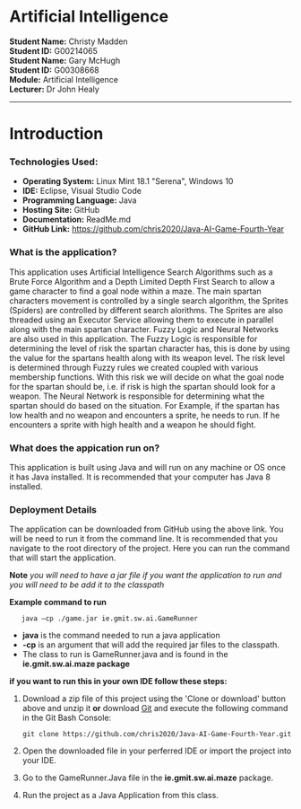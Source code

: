 # Artificial Intelligence

**Student Name:** Christy Madden <br />
**Student ID:** G00214065 <br />
**Student Name:** Gary McHugh <br />
**Student ID:** G00308668 <br />
**Module:** Artificial Intelligence<br />
**Lecturer:** Dr John Healy <br />

___

# Introduction	

### Technologies Used:

+ **Operating System:** Linux Mint 18.1 "Serena", Windows 10
+ **IDE:** Eclipse, Visual Studio Code
+ **Programming Language:** Java
+ **Hosting Site:** GitHub
+ **Documentation:** ReadMe.md
+ **GitHub Link:** https://github.com/chris2020/Java-AI-Game-Fourth-Year

### What is the application?

This application uses Artificial Intelligence Search Algorithms such as a Brute Force Algorithm and a Depth Limited Depth First Search to allow a game character to find a goal node within a maze. The main spartan characters movement is controlled by a single search algorithm, the Sprites (Spiders) are controlled by different search alorithms. The Sprites are also threaded using an Executor Service allowing them to execute in parallel along with the main spartan character. Fuzzy Logic and Neural Networks are also used in this application. The Fuzzy Logic is responsible for determining the level of risk the spartan character has, this is done by using the value for the spartans health along with its weapon level. The risk level is determined through Fuzzy rules we created coupled with various membership functions. With this risk we will decide on what the goal node for the spartan should be, i.e. if risk is high the spartan should look for a weapon. The Neural Network is responsible for determining what the spartan should do based on the situation. For Example, if the spartan has low health and no weapon and encounters a sprite, he needs to run. If he encounters a sprite with high health and a weapon he should fight.

### What does the appication run on?

This application is built using Java and will run on any machine or OS once it has Java installed. It is recommended that your computer has Java 8 installed. 

### Deployment Details
The application can be downloaded from GitHub using the above link. You will be need to run it from the command line. It is recommended that you navigate to the root directory of the project. Here you can run the command that will start the application.

**Note** _you will need to have a jar file if you want the application to run and you will need to be add it to the classpath_

**Example command to run** 

 ```
    java –cp ./game.jar ie.gmit.sw.ai.GameRunner
 ```

 * __java__ is the command needed to run a java application
 * __-cp__ is an argument that will add the required jar files to the classpath. 
 * The class to run is GameRunner.java and is found in the __ie.gmit.sw.ai.maze package__

__if you want to run this in your own IDE follow these steps:__
1. Download a zip file of this project using the 'Clone or download' button above and unzip it __or__ download [Git](https://git-scm.com/downloads) and execute the following command in the Git Bash Console:
	```
	git clone https://github.com/chris2020/Java-AI-Game-Fourth-Year.git
	```
  
  2. Open the downloaded file in your perferred IDE or import the project into your IDE.
  3. Go to the GameRunner.Java file in the __ie.gmit.sw.ai.maze__ package.
  4. Run the project as a Java Application from this class.
